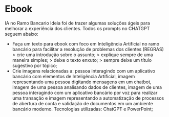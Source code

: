 # Ebook
IA no Ramo Bancario
Ideia foi de trazer algumas soluções ágeis para melhorar a experiência dos clientes. 
Todos os prompts no CHATGPT seguem abaixo:
- Faça um texto para ebook com foco em Inteligência Artificial no ramo bancário para facilitar a resolução de problemas dos clientes (REGRAS) > crie uma introdução sobre o assunto; > explique sempre de uma maneira simples; > deixe o texto enxuto; > sempre deixe um título sugestivo por tópico;
- Crie imagens relacionadas a: pessoa interagindo com um aplicativo bancário com elementos de Inteligência Artificial, imagem representando uma pessoa digitando mensagens em um chatbot, imagem de uma pessoa analisando dados de clientes, imagem de uma pessoa interagindo com um aplicativo bancário por voz para realizar uma transação e imagem representando a automatização de processos de abertura de conta e validação de documentos em um ambiente bancário moderno.
Tecnologias utilizadas: ChatGPT e PowerPoint;
